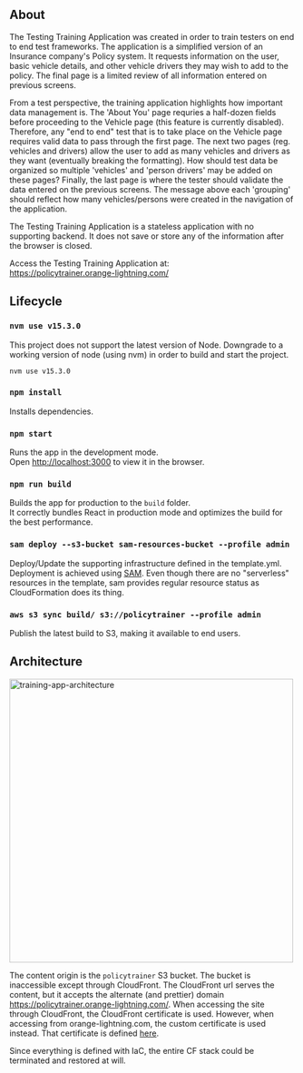 ## About 

The Testing Training Application was created in order to train testers on end to end test frameworks. The application is a simplified version of an Insurance company's Policy system. It requests information on the user, basic vehicle details, and other vehicle drivers they may wish to add to the policy. The final page is a limited review of all information entered on previous screens. 

From a test perspective, the training application highlights how important data management is. The 'About You' page requries a half-dozen fields before proceeding to the Vehicle page (this feature is currently disabled). Therefore, any "end to end" test that is to take place on the Vehicle page requires valid data to pass through the first page. The next two pages (reg. vehicles and drivers) allow the user to add as many vehicles and drivers as they want (eventually breaking the formatting). How should test data be organized so multiple 'vehicles' and 'person drivers' may be added on these pages? Finally, the last page is where the tester should validate the data entered on the previous screens. The message above each 'grouping' should reflect how many vehicles/persons were created in the navigation of the application. 

The Testing Training Application is a stateless application with no supporting backend. It does not save or store any of the information after the browser is closed. 

Access the Testing Training Application at: <br />
https://policytrainer.orange-lightning.com/

## Lifecycle

### `nvm use v15.3.0`
This project does not support the latest version of Node. Downgrade to a working version of node (using nvm) in order to build and start the project. 
```
nvm use v15.3.0
```

### `npm install`

Installs dependencies.

### `npm start`

Runs the app in the development mode.<br />
Open [http://localhost:3000](http://localhost:3000) to view it in the browser.

### `npm run build`

Builds the app for production to the `build` folder.<br />
It correctly bundles React in production mode and optimizes the build for the best performance.

### `sam deploy --s3-bucket sam-resources-bucket --profile admin`

Deploy/Update the supporting infrastructure defined in the template.yml. Deployment is achieved using [SAM](https://aws.amazon.com/serverless/sam/). Even though there are no "serverless" resources in the template, sam provides regular resource status as CloudFormation does its thing. 

### `aws s3 sync build/ s3://policytrainer --profile admin`

Publish the latest build to S3, making it available to end users. 

## Architecture

<img src="https://user-images.githubusercontent.com/38666646/187098562-579a32df-00de-4435-9b63-262d6928cc3f.png" alt="training-app-architecture" width="500">

The content origin is the `policytrainer` S3 bucket. The bucket is inaccessible except through CloudFront. The CloudFront url serves the content, but it accepts the alternate (and prettier) domain https://policytrainer.orange-lightning.com/. When accessing the site through CloudFront, the CloudFront certificate is used. However, when accessing from orange-lightning.com, the custom certificate is used instead. That certificate is defined [here](https://github.com/bgagnon93/aws-working-dir/tree/main/certificates/orange-lightning). 

Since everything is defined with IaC, the entire CF stack could be terminated and restored at will. 